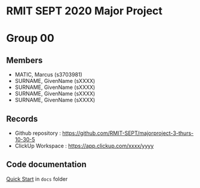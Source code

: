 # RMIT SEPT 2020 Major Project

# Group 00

## Members
* MATIC, Marcus (s3703981)
* SURNAME, GivenName (sXXXX)
* SURNAME, GivenName (sXXXX)
* SURNAME, GivenName (sXXXX)
* SURNAME, GivenName (sXXXX)

## Records

* Github repository : https://github.com/RMIT-SEPT/majorproject-3-thurs-10-30-5
* ClickUp Workspace : https://app.clickup.com/xxxx/yyyy


## Code documentation

[Quick Start](/docs/README.md) in `docs` folder
